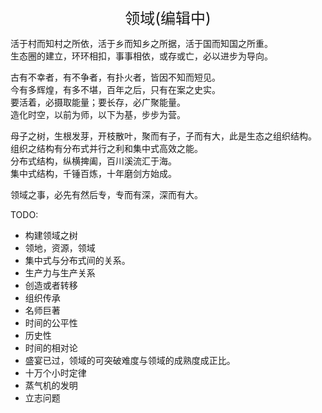 <center><font size=5>领域(编辑中)</font></center>

活于村而知村之所依，活于乡而知乡之所据，活于国而知国之所重。<br/>
生态圈的建立，环环相扣，事事相依，或存或亡，必以进步为导向。<br/>

古有不幸者，有不争者，有扑火者，皆因不知而短见。<br/>
今有多辉煌，有多不堪，百年之后，只有在案之史实。<br/>
要活着，必摄取能量；要长存，必广聚能量。<br/>
造化时空，以前为师，以下为基，步步为营。<br/>

母子之树，生根发芽，开枝散叶，聚而有子，子而有大，此是生态之组织结构。<br/>
组织之结构有分布式并行之利和集中式高效之能。<br/>
分布式结构，纵横捭阖，百川溪流汇于海。<br/>
集中式结构，千锤百炼，十年磨剑方始成。<br/>

领域之事，必先有然后专，专而有深，深而有大。<br/>


TODO: 
* 构建领域之树
* 领地，资源，领域
* 集中式与分布式间的关系。
* 生产力与生产关系
* 创造或者转移
* 组织传承
* 名师巨著
* 时间的公平性
* 历史性
* 时间的相对论
* 盛宴已过，领域的可突破难度与领域的成熟度成正比。
* 十万个小时定律
* 蒸气机的发明
* 立志问题

